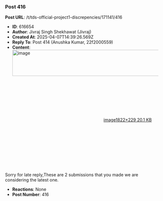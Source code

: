 ### Post 416
**Post URL**: /t/tds-official-project1-discrepencies/171141/416
- **ID**: 616654
- **Author**: Jivraj Singh Shekhawat (Jivraj)
- **Created At**: 2025-04-07T14:39:26.569Z
- **Reply To**: Post 414 (Anushka Kumar, 22f2000559)
- **Content**:  
  <div class="lightbox-wrapper"><a class="lightbox" href="https://europe1.discourse-cdn.com/flex013/uploads/iitm/original/3X/6/0/605890bb7fb48c38efa33362d005654d2dd7e765.png" data-download-href="/uploads/short-url/dKjAqDk0XAiObCod7fUIITBhoFL.png?dl=1" title="image" rel="noopener nofollow ugc"><img src="https://europe1.discourse-cdn.com/flex013/uploads/iitm/optimized/3X/6/0/605890bb7fb48c38efa33362d005654d2dd7e765_2_690x86.png" alt="image" data-base62-sha1="dKjAqDk0XAiObCod7fUIITBhoFL" width="690" height="86" srcset="https://europe1.discourse-cdn.com/flex013/uploads/iitm/optimized/3X/6/0/605890bb7fb48c38efa33362d005654d2dd7e765_2_690x86.png, https://europe1.discourse-cdn.com/flex013/uploads/iitm/optimized/3X/6/0/605890bb7fb48c38efa33362d005654d2dd7e765_2_1035x129.png 1.5x, https://europe1.discourse-cdn.com/flex013/uploads/iitm/optimized/3X/6/0/605890bb7fb48c38efa33362d005654d2dd7e765_2_1380x172.png 2x" data-dominant-color="1A1F26"><div class="meta"><svg class="fa d-icon d-icon-far-image svg-icon" aria-hidden="true"><use href="#far-image"></use></svg><span class="filename">image</span><span class="informations">1822×229 20.1 KB</span><svg class="fa d-icon d-icon-discourse-expand svg-icon" aria-hidden="true"><use href="#discourse-expand"></use></svg></div></a></div>
Sorry for late reply,These are 2 submissions that you made we are considering the latest one.
- **Reactions**: None
- **Post Number**: 416

